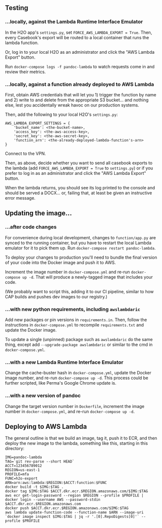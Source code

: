 ## Testing

### ...locally, against the Lambda Runtime Interface Emulator

In the H2O app's `settings.py`, set `FORCE_AWS_LAMBDA_EXPORT = True`. Then, every Casebook's export will be routed to a local container that runs the lambda function.

Or, log in to your local H2O as an administrator and click the "AWS Lambda Export" button.

Run `docker-compose logs -f pandoc-lambda` to watch requests come in and review their metrics.

### ...locally, against a function already deployed to AWS Lambda

First, obtain AWS credentials that will let you 1) trigger the function by name and 2) write to and delete from the appropriate S3 bucket... and nothing else, lest you accidentally wreak havoc on our production systems.

Then, add the following to your local H2O's `settings.py`:
```
AWS_LAMBDA_EXPORT_SETTINGS = {
    'bucket_name': <the-bucket-name>,
    'access_key': <the-aws-access-key>,
    'secret_key': <the-aws-secret-key>,
    'function_arn': <the-already-deployed-lambda-function's-arn>
}
```

Connect to the VPN.

Then, as above, decide whether you want to send all casebook exports to the lambda (add `FORCE_AWS_LAMBDA_EXPORT = True` to `settings.py`) or if you prefer to log in as an administrator and click the "AWS Lambda Export" button.

When the lambda returns, you should see its log printed to the console and should be served a DOCX... or, failing that, at least be given an instructive error message.


## Updating the image...

### ...after code changes

For convenience during local development, changes to `function/app.py` are synced to the running container, but you have to restart the local Lambda emulator for it to pick them up. Run `docker-compose restart pandoc-lambda`.

To deploy your changes to production you'll need to bundle the final version of your code into the Docker image and push it to AWS.

Increment the image number in `docker-compose.yml` and re-run `docker-compose up -d`. That will produce a newly-tagged image that includes your code.

(We probably want to script this, adding it to our CI pipeline, similar to how CAP builds and pushes dev images to our registry.)

### ...with new python requirements, including `awslambdaric`

Add new packages or pin versions in `requirements.in`. Then, follow the instructions in `docker-compose.yml` to recompile `requirements.txt` and update the Docker image.

To update a single (unpinned) package such as `awslambdaric` do the same thing, except add `--upgrade-package awslambdaric` or similar to the cmd in `docker-compose.yml`.

### ...with a new Lambda Runtime Interface Emulator

Change the cache-buster hash in `docker-compose.yml`, update the Docker image number, and re-run `docker-compose up -d`. This process could be further scripted, like Perma's Google Chrome update is.

### ...with a new version of pandoc

Change the target version number in `Dockerfile`, increment the image number in `docker-compose.yml`, and re-run `docker-compose up -d`.


## Deploying to AWS Lambda

The general outline is that we build an image, tag it, push it to ECR, and then deploy the new image to the lambda, something like this, starting in this directory:

```
IMG=pandoc-lambda
TAG=`git rev-parse --short HEAD`
ACCT=123456789012
REGION=us-east-1
PROFILE=mfa
FUNC=h2o-export
ARN=arn:aws:lambda:$REGION:$ACCT:function:$FUNC
docker build -t $IMG:$TAG .
docker tag $IMG:$TAG $ACCT.dkr.ecr.$REGION.amazonaws.com/$IMG:$TAG
aws ecr get-login-password --region $REGION --profile $PROFILE | docker login --username AWS --password-stdin $ACCT.dkr.ecr.$REGION.amazonaws.com
docker push $ACCT.dkr.ecr.$REGION.amazonaws.com/$IMG:$TAG
aws lambda update-function-code --function-name $ARN --image-uri `docker image inspect $IMG:$TAG | jq -r '.[0].RepoDigests[0]'` --profile $PROFILE
```
